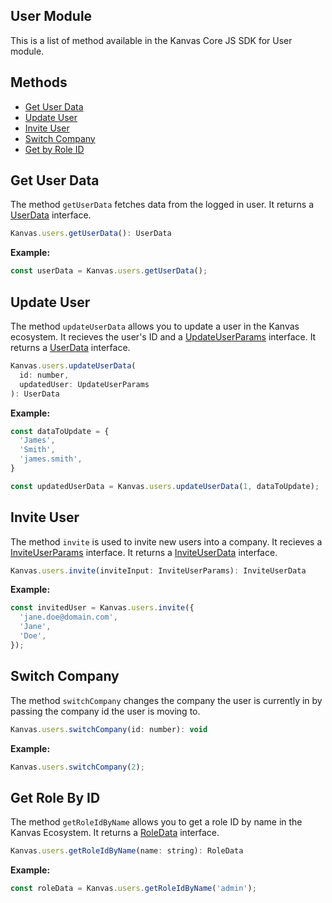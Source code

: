 ## User Module

This is a list of method available in the Kanvas Core JS SDK for User module.

## Methods

- [Get User Data](#get-user-data)
- [Update User](#update-user)
- [Invite User](#invite-user)
- [Switch Company](#switch-company)
- [Get by Role ID](#get-role-by-id)


## Get User Data

The method `getUserData` fetches data from the logged in user. It returns a [UserData](https://github.com/bakaphp/kanvas-core-js/blob/main/src/types/users.ts#L86) interface.

```js
Kanvas.users.getUserData(): UserData
```

**Example:**
```js
const userData = Kanvas.users.getUserData();
```

## Update User

The method `updateUserData` allows you to update a user in the Kanvas ecosystem. It recieves the user's ID and a [UpdateUserParams](https://github.com/bakaphp/kanvas-core-js/blob/main/src/types/users.ts#L121) interface. It returns a [UserData](https://github.com/bakaphp/kanvas-core-js/blob/main/src/types/users.ts#L86) interface.

```js
Kanvas.users.updateUserData(
  id: number,
  updatedUser: UpdateUserParams
): UserData
```

**Example:**
```js
const dataToUpdate = {
  'James',
  'Smith',
  'james.smith',
}

const updatedUserData = Kanvas.users.updateUserData(1, dataToUpdate);
```

## Invite User

The method `invite` is used to invite new users into a company. It recieves a [InviteUserParams](https://github.com/bakaphp/kanvas-core-js/blob/main/src/types/users.ts#L133) interface. It returns a [InviteUserData](https://github.com/bakaphp/kanvas-core-js/blob/main/src/types/users.ts#L141) interface.

```js
Kanvas.users.invite(inviteInput: InviteUserParams): InviteUserData
```

**Example:**
```js
const invitedUser = Kanvas.users.invite({
  'jane.doe@domain.com',
  'Jane',
  'Doe',
});
```

## Switch Company

The method `switchCompany` changes the company the user is currently in by passing the company id the user is moving to.

```js
Kanvas.users.switchCompany(id: number): void
```

**Example:**
```js   
Kanvas.users.switchCompany(2);
```


## Get Role By ID

The method `getRoleIdByName` allows you to get a role ID by name in the Kanvas Ecosystem. It returns a [RoleData](https://github.com/bakaphp/kanvas-core-js/blob/main/src/types/users.ts#L147) interface.

```js
Kanvas.users.getRoleIdByName(name: string): RoleData
```

**Example:**
```js
const roleData = Kanvas.users.getRoleIdByName('admin');
```
